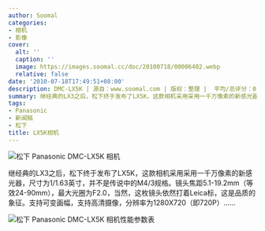 ```yaml
---
author: Soomal
categories:
- 相机
- 影像
cover:
  alt: ''
  caption: ''
  image: https://images.soomal.cc/doc/20100718/00006402.webp
  relative: false
date: '2010-07-18T17:49:51+08:00'
description: DMC-LX5K | 源自：www.soomal.com | 版权：整理 |  平均/总评分：09.71/68
summary: 继经典的LX3之后，松下终于发布了LX5K，这款相机采用采用一千万像素的新感光器，尺寸为1/1.63英寸，并不是传说中的M4/3规格。镜头焦距5.1-19.2mm（等效24-90mm），最大光圈为F2.0，当然，这枚镜头依然打着Leica标，这是品质的象征。支持可变画幅，支持高清摄像，分辨率为1280X720（即720P）……
tags:
- Panasonic
- 新闻稿
- 松下
title: LX5K相机
---
```


![松下 Panasonic DMC-LX5K 相机](https://images.soomal.cc/doc/20100718/00006402.webp)



继经典的LX3之后，松下终于发布了LX5K，这款相机采用采用一千万像素的新感光器，尺寸为1/1.63英寸，并不是传说中的M4/3规格。镜头焦距5.1-19.2mm（等效24-90mm），最大光圈为F2.0，当然，这枚镜头依然打着Leica标，这是品质的象征。支持可变画幅，支持高清摄像，分辨率为1280X720（即720P）……



![松下 Panasonic DMC-LX5K 相机性能参数表](https://images.soomal.cc/doc/20100718/00006401.webp)